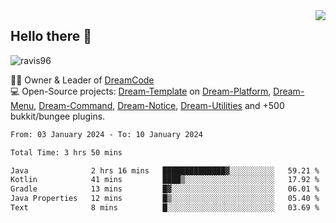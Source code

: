 <img align='right' src="https://github-readme-stats.vercel.app/api?username=Ravis96&show_icons=true">

## Hello there 👋
<p align="left"> <img src="https://komarev.com/ghpvc/?username=ravis96&label=Profile%20views&color=0e75b6&style=flat" alt="ravis96" /> </p>

👨‍💻 Owner & Leader of [DreamCode](https://github.com/DreamPoland) <br>
💻 Open-Source projects: [Dream-Template](https://github.com/DreamPoland/dream-template) on [Dream-Platform](https://github.com/DreamPoland/dream-platform), [Dream-Menu](https://github.com/DreamPoland/dream-menu), [Dream-Command](https://github.com/DreamPoland/dream-command), [Dream-Notice](https://github.com/DreamPoland/dream-notice), [Dream-Utilities](https://github.com/DreamPoland/dream-utilities) and +500 bukkit/bungee plugins.

<!--START_SECTION:waka-->

```txt
From: 03 January 2024 - To: 10 January 2024

Total Time: 3 hrs 50 mins

Java              2 hrs 16 mins   ██████████████▓░░░░░░░░░░   59.21 %
Kotlin            41 mins         ████▒░░░░░░░░░░░░░░░░░░░░   17.92 %
Gradle            13 mins         █▓░░░░░░░░░░░░░░░░░░░░░░░   06.01 %
Java Properties   12 mins         █▒░░░░░░░░░░░░░░░░░░░░░░░   05.40 %
Text              8 mins          █░░░░░░░░░░░░░░░░░░░░░░░░   03.69 %
```

<!--END_SECTION:waka-->

